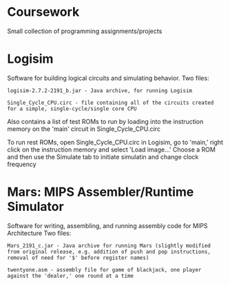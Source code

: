 # Coursework
Small collection of programming assignments/projects 


# Logisim
Software for building logical circuits and simulating behavior. 
  Two files:
    
    logisim-2.7.2-2191_b.jar - Java archive, for running Logisim
    
    Single_Cycle_CPU.circ - file containing all of the circuits created for a simple, single-cycle/single core CPU
    
  Also contains a list of test ROMs to run by loading into the 
  instruction memory on the 'main' circuit in Single_Cycle_CPU.circ
  
  To run rest ROMs, open Single_Cycle_CPU.circ in Logisim, go to 'main,' right click on the instruction memory and select
  'Load image...' Choose a ROM and then use the Simulate tab to initiate simulatin and change clock frequency
  

# Mars: MIPS Assembler/Runtime Simulator
Software for writing, assembling, and running assembly code for MIPS Architecture
  Two files:
    
    Mars_2191_c.jar - Java archive for running Mars (slightly modified from original release, e.g. addition of push and pop instructions, removal of need for '$' before register names)
    
    twentyone.asm - assembly file for game of blackjack, one player against the 'dealer,' one round at a time
